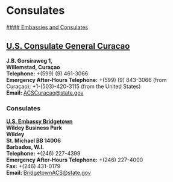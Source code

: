 # Consulates

[#### Embassies and Consulates](javascript:void(0); "Embassies and Consulates")

## [U.S. Consulate General Curacao](https://cw.usconsulate.gov/)

**J.B. Gorsiraweg 1,  
Willemstad, Curaçao**  
**Telephone:** +(599) (9) 461-3066  
**Emergency After-Hours Telephone:** +(599) (9) 843-3066 (from Curaçao); +1-(503)-420-3115 (from the United States)  
**Email:** [ACSCuracao@state.gov](mailto:ACSCuracao@state.gov)

### Consulates

**[U.S. Embassy Bridgetown](https://bb.usembassy.gov/)  
Wildey Business Park  
Wildey  
St. Michael BB 14006  
Barbados, W.I.  
Telephone:** +(246) 227-4399  
**Emergency After-Hours Telephone:** +(246) 227-4000  
**Fax:** +(246) 431-0179  
**Email:** [BridgetownACS@state.gov](mailto:BridgetownACS@state.gov)